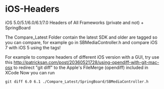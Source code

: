 iOS-Headers
============

iOS 5.0/5.1/6.0/6.1/7.0 Headers of All Frameworks (private and not) + SpringBoard

The Compare_Latest Folder contain the latest SDK and older are tagged so you can compare, for example go in SBMediaController.h and compare iOS 7 with iOS 5 using the tags! 

For example to compare headers of different iOS version with a GUI, try use this http://patricksan.com/post/20360521728/using-opendiff-with-git-mac-osx to redirect "git diff" to the Apple's FileMerge (opendiff) included in XCode
Now you can run
```shell
git diff 6.0 6.1 ./Compare_Latest/SpringBoard/SBMediaController.h
```
